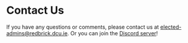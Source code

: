 # Contact Us

If you have any questions or comments, please contact us at
[elected-admins@redbrick.dcu.ie](mailto:elected-admins@redbrick.dcu.ie). Or you can join the
[Discord server](https://discord.gg/MttnTq9UyK)!
